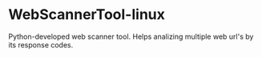 # WebScannerTool-linux
Python-developed web scanner tool. Helps analizing multiple web url's by its response codes. 
